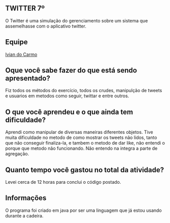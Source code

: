 ## TWITTER 7º
O Twitter é uma simulação do gerenciamento sobre um sistema que assemelhasse com o aplicativo twitter.

## Equipe
[Ivian do Carmo](https://github.com/ivianqwe/poo)<br>

## Oque você sabe fazer do que está sendo apresentado?
Fiz todos os métodos do exercício, todos os crudes, manipulção de tweets e usuarios em metodos como seguir, twittar e entre outros.

## O que você aprendeu e o que ainda tem dificuldade?
Aprendi como manipular de diversas maneiras diferentes objetos. Tive muita dificuldade no metodo de como mostrar os tweets não lidos,
tanto que não conseguir finaliza-la, e tambem o metodo de dar like, não entendi o porque que metodo não funcionando. Não entendo na integra
a parte de agregação.

## Quanto tempo você gastou no total da atividade?
Levei cerca de 12 horas para conclui o código postado.

## Informações
O programa foi criado em java por ser uma linguagem que já estou usando durante a cadeira.
